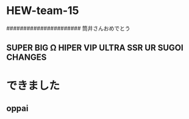 # HEW-team-15

###################### 筒井さんおめでとう


## SUPER BIG Ω HIPER VIP ULTRA SSR UR SUGOI CHANGES

# できました
## oppai
